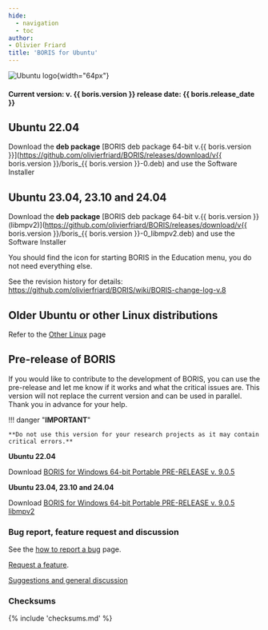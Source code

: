 ```yaml
---
hide:
  - navigation
  - toc
author:
- Olivier Friard
title: 'BORIS for Ubuntu'
---
```



![Ubuntu logo](https://upload.wikimedia.org/wikipedia/commons/thumb/9/94/Ubuntu_logoib.svg/240px-Ubuntu_logoib.svg.png){width="64px"}

#### Current version: v. **{{ boris.version }}** release date: {{ boris.release_date }}



## Ubuntu 22.04

Download the **deb package** [BORIS deb package 64-bit v.{{ boris.version }}](https://github.com/olivierfriard/BORIS/releases/download/v{{ boris.version }}/boris_{{ boris.version }}-0.deb)
and use the Software Installer




## Ubuntu 23.04, 23.10 and 24.04

Download the **deb package** [BORIS deb package 64-bit v.{{ boris.version }}
(libmpv2)](https://github.com/olivierfriard/BORIS/releases/download/v{{ boris.version }}/boris_{{ boris.version }}-0_libmpv2.deb)
and use the Software Installer

You should find the icon for starting BORIS in the Education menu, you
do not need everything else.

See the revision history for details:
<https://github.com/olivierfriard/BORIS/wiki/BORIS-change-log-v.8>




## Older Ubuntu or other Linux distributions

Refer to the [Other Linux](other_linux.md) page



## Pre-release of BORIS

If you would like to contribute to the development of BORIS, you can use the pre-release and let me know if it works and what the critical issues are.
This version will not replace the current version and can be used in parallel. Thank you in advance for your help.


!!! danger "**IMPORTANT**"

    **Do not use this version for your research projects as it may contain critical errors.**

**Ubuntu 22.04**

Download [BORIS for Windows 64-bit Portable PRE-RELEASE v. 9.0.5](https://github.com/olivierfriard/BORIS/releases/download/v9.0.5/boris_9.0.0-5.deb)


**Ubuntu 23.04, 23.10 and 24.04**

Download [BORIS for Windows 64-bit Portable PRE-RELEASE v. 9.0.5 libmpv2](https://github.com/olivierfriard/BORIS/releases/download/v9.0.5/boris_9.0.5-0_libmpv2.deb)




### Bug report, feature request and discussion


See the [how to report a bug](report_a_bug.md) page.

[Request a feature](https://github.com/olivierfriard/BORIS/issues/new?assignees=&labels=feature+request&template=feature_request.md&title=).

[Suggestions and general
discussion](https://github.com/olivierfriard/BORIS/discussions)

### Checksums

{% include 'checksums.md' %}


